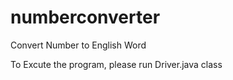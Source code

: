 # numberconverter
Convert Number to English Word

To Excute the program, please run Driver.java class
